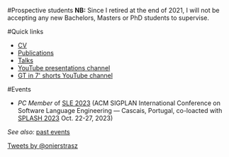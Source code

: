 #Prospective students
**NB:** Since I retired at the end of 2021, I will not be accepting any new Bachelors, Masters or PhD students to supervise.

#Quick links

- [CV](%assets_url%/download/oscar/oncv.pdf)
- [Publications](%assets_url%/scgbib/?query=Nierstrasz&filter=Year)
- [Talks](%assets_url%/download/oscar/Slides)
- [YouTube presentations channel](https://youtube.com/playlist?list=PL0ojCViKdEqunI_qgEyeYDphqgq9fP1IJ)
- [GT in 7' shorts YouTube channel](https://youtube.com/playlist?list=PLfrs5bwLJOoAaHvQGSLeKpHWmFuZXPUTJ)

#Events

- *PC Member* of [SLE 2023](https://www.sleconf.org/2023/) (ACM SIGPLAN International Conference on Software Language Engineering &mdash; Cascais, Portugal, co-loacted with [SPLASH 2023](https://2023.splashcon.org) Oct. 22-27, 2023)

*See also:* [past events](%base_url%/staff/oscar/past)

<a class="twitter-timeline"  href="https://twitter.com/onierstrasz" data-widget-id="283887192156278784">Tweets by &#64;onierstrasz</a>
<script>!function(d,s,id){var js,fjs=d.getElementsByTagName(s)[0];if(!d.getElementById(id)){js=d.createElement(s);js.id=id;js.src="//platform.twitter.com/widgets.js";fjs.parentNode.insertBefore(js,fjs);}}(document,"script","twitter-wjs");</script>

